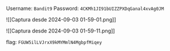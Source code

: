 Username: `Bandit9`
Password: `4CKMh1JI91bUIZZPXDqGanal4xvAg0JM`

![[Captura desde 2024-09-03 01-59-01.png]]

![[Captura desde 2024-09-03 01-59-11.png]]

flag: `FGUW5ilLVJrxX9kMYMmlN4MgbpfMiqey`